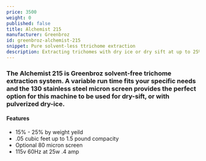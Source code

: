 ```yaml
---
price: 3500
weight: 0
published: false
title: Alchemist 215
manufacturer: Greenbroz
id: greenbroz-alchemist-215
snippet: Pure solvent-less ttrichome extraction
description: Extracting trichomes with dry ice or dry sift at up to 25% yields
---
```

### The Alchemist 215 is Greenbroz solvent-free trichome extraction system. A variable run time fits your specific needs and the 130 stainless steel micron screen provides the perfect option for this machine to be used for dry-sift, or with pulverized dry-ice.

#### Features

* 15% - 25% by weight yeild
* .05 cubic feet up to 1.5 pound compacity
* Optional 80 micron screen
* 115v 60Hz at 25w .4 amp
